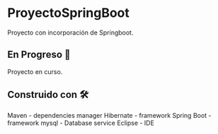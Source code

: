 # ProyectoSpringBoot
Proyecto con incorporación de Springboot.

## En Progreso 🚀
Proyecto en curso.
## Construido con 🛠️
Maven - dependencies manager
Hibernate - framework
Spring Boot - framework
mysql - Database service
Eclipse - IDE
